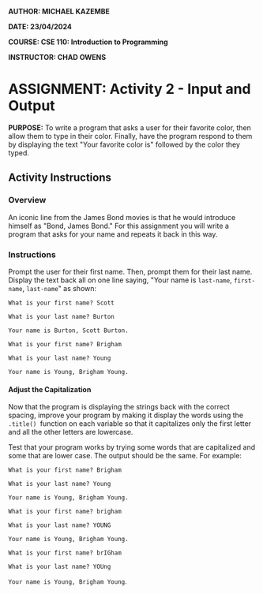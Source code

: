 **AUTHOR:  MICHAEL KAZEMBE**

**DATE:  23/04/2024**

**COURSE:  CSE 110: Introduction to Programming**

**INSTRUCTOR:  CHAD OWENS**

# **ASSIGNMENT:  Activity 2 - Input and Output**

**PURPOSE:**  To write a program that asks a user for their favorite color, then allow them to type in their color. Finally, have the program respond to them by displaying the text "Your favorite color is" followed by the color they typed.

## Activity Instructions

### Overview

An iconic line from the James Bond movies is that he would introduce himself as "Bond, James Bond." For this assignment you will write a program that asks for your name and repeats it back in this way.

### Instructions

Prompt the user for their first name. Then, prompt them for their last name. Display the text back all on one line saying, "Your name is `last-name`, `first-name`, `last-name`" as shown:

`What is your first name? Scott`

`What is your last name? Burton`

`Your name is Burton, Scott Burton.`

`What is your first name? Brigham`

`What is your last name? Young`

`Your name is Young, Brigham Young.`

#### Adjust the Capitalization

Now that the program is displaying the strings back with the correct spacing, improve your program by making it display the words using the `.title() `function on each variable so that it capitalizes only the first letter and all the other letters are lowercase.

Test that your program works by trying some words that are capitalized and some that are lower case. The output should be the same. For example:

`What is your first name? Brigham`

`What is your last name? Young`

`Your name is Young, Brigham Young.`

`What is your first name? brigham`

`What is your last name? YOUNG`

`Your name is Young, Brigham Young.`

`What is your first name? brIGham`

`What is your last name? YOUng`

`Your name is Young, Brigham Young`.
